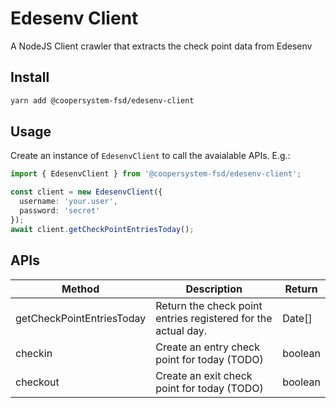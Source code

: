 # Edesenv Client

A NodeJS Client crawler that extracts the check point data from Edesenv

## Install

```sh
yarn add @coopersystem-fsd/edesenv-client
```

## Usage

Create an instance of `EdesenvClient` to call the avaialable APIs. E.g.:

```ts
import { EdesenvClient } from '@coopersystem-fsd/edesenv-client';

const client = new EdesenvClient({
  username: 'your.user',
  password: 'secret'
});
await client.getCheckPointEntriesToday();
```

## APIs

| Method                    | Description                                                   | Return  |
|---------------------------|---------------------------------------------------------------|---------|
| getCheckPointEntriesToday | Return the check point entries registered for the actual day. | Date[]  |
| checkin                   | Create an entry check point for today (TODO)                  | boolean |
| checkout                  | Create an exit check point for today (TODO)                   | boolean |
